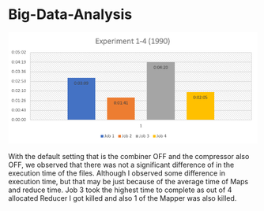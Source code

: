 # Big-Data-Analysis

![*Exp1*](images/Picture1.png "Exp1")

With the default setting that is the combiner OFF and the compressor also OFF, we observed that there was not a significant difference of in the execution time of the files. Although I observed some difference in execution time, but that may be just because of the average time of Maps and reduce time. Job 3 took the highest time to complete as out of 4 allocated Reducer I got killed and also 1 of the Mapper was also killed.
